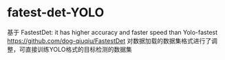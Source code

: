 # fatest-det-YOLO
基于 FastestDet: it has higher accuracy and faster speed than Yolo-fastest https://github.com/dog-qiuqiu/FastestDet
对数据加载的数据集格式进行了调整，可直接训练YOLO格式的目标检测的数据集
